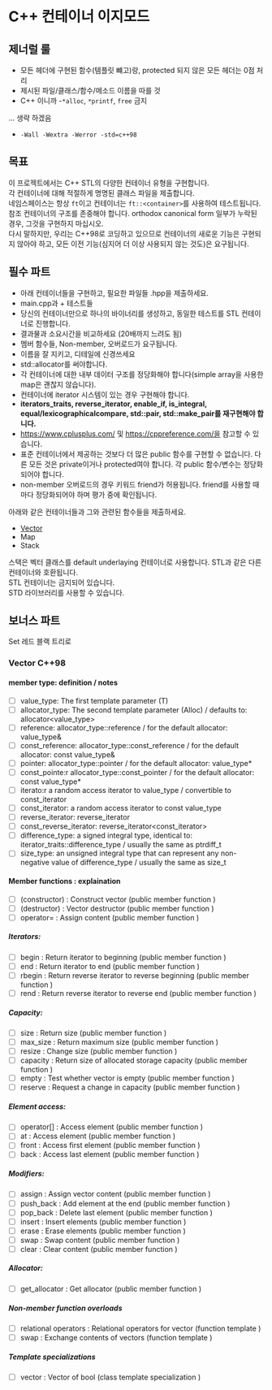 # C++ 컨테이너 이지모드

## 제너럴 룰
- 모든 헤더에 구현된 함수(템플릿 뺴고)랑, protected 되지 않은 모든 헤더는 0점 처리
- 제시된 파일/클래스/함수/메소드 이름을 따를 것
- C++ 이니까 
  -`*alloc`, `*printf`, `free` 금지
 
... 생략 하겠음

- `-Wall -Wextra -Werror -std=c++98`

##  목표

이 프로젝트에서는 C++ STL의 다양한 컨테이너 유형을 구현합니다.
<br>각 컨테이너에 대해 적절하게 명명된 클래스 파일을 제출합니다.
<br>네임스페이스는 항상 `ft`이고 컨테이너는 `ft::<container>`를 사용하여 테스트됩니다.
<br>참조 컨테이너의 구조를 존중해야 합니다. orthodox canonical form 일부가 누락된 경우, 그것을 구현하지 마십시오.
<br>다시 말하지만, 우리는 C++98로 코딩하고 있으므로 컨테이너의 새로운 기능은 구현되지 않아야 하고, 모든 이전 기능(심지어 더 이상 사용되지 않는 것도)은 요구됩니다.

## 필수 파트

- 아래 컨테이너들을 구현하고, 필요한 파일들 <container>.hpp을 제출하세요.
- main.cpp과 + 테스트들
- 당신의 컨테이너만으로 하나의 바이너리를 생성하고, 동일한 테스트를 STL 컨테이너로 진행합니다.
- 결과물과 소요시간을 비교하세요 (20배까지 느려도 됨)
- 멤버 함수들, Non-member, 오버로드가 요구됩니다.
- 이름을 잘 지키고, 디테일에 신경쓰세요
- std::allocator를 써야합니다.
- 각 컨테이너에 대한 내부 데이터 구조를 정당화해야 합니다(simple array을 사용한 map은 괜찮지 않습니다).
- 컨테이너에 iterator 시스템이 있는 경우 구현해야 합니다.
- **iterators_traits, reverse_iterator, enable_if, is_integral, equal/lexicographicalcompare, std::pair, std::make_pair를 재구현해야 합니다.**
- https://www.cplusplus.com/ 및 https://cppreference.com/을 참고할 수 있습니다.
- 표준 컨테이너에서 제공하는 것보다 더 많은 public 함수를 구현할 수 없습니다. 다른 모든 것은 private이거나 protected여야 합니다. 각 public 함수/변수는 정당화되어야 합니다.
- non-member 오버로드의 경우 키워드 friend가 허용됩니다. friend를 사용할 때마다 정당화되어야 하며 평가 중에 확인됩니다.

아래와 같은 컨테이너들과 그와 관련된 함수들을 제출하세요.

- [Vector](std벡터.md)
- Map
- Stack

스택은 벡터 클래스를 default underlaying 컨테이너로 사용합니다. STL과 같은 다른 컨테이너와 호환됩니다.
<br>STL 컨테이너는 금지되어 있습니다.
<br>STD 라이브러리를 사용할 수 있습니다.

## 보너스 파트
Set 레드 블랙 트리로

### Vector C++98

#### member type: 	definition	/ notes
- [ ] value_type:	The first template parameter (T)	
- [ ] allocator_type:	The second template parameter (Alloc)	/ defaults to: allocator<value_type>
- [ ] reference:	allocator_type::reference	/ for the default allocator: value_type&
- [ ] const_reference:	allocator_type::const_reference	/ for the default allocator: const value_type&
- [ ] pointer:	allocator_type::pointer	/ for the default allocator: value_type*
- [ ] const_pointe:r	allocator_type::const_pointer	/ for the default allocator: const value_type*
- [ ] iterato:r	a random access iterator to value_type	/ convertible to const_iterator
- [ ] const_iterator:	a random access iterator to const value_type	
- [ ] reverse_iterator:	reverse_iterator<iterator>	
- [ ] const_reverse_iterator:	reverse_iterator<const_iterator>	
- [ ] difference_type:	a signed integral type, identical to: iterator_traits<iterator>::difference_type	/ usually the same as ptrdiff_t
- [ ] size_type:	an unsigned integral type that can represent any non-negative value of difference_type	/ usually the same as size_t
  
#### Member functions : explaination
- [ ] (constructor) : Construct vector (public member function )
- [ ] (destructor) : Vector destructor (public member function )
- [ ] operator= : Assign content (public member function )

##### Iterators:
- [ ] begin : Return iterator to beginning (public member function )
- [ ] end : Return iterator to end (public member function )
- [ ] rbegin : Return reverse iterator to reverse beginning (public member function )
- [ ] rend : Return reverse iterator to reverse end (public member function )

##### Capacity:
- [ ] size : Return size (public member function )
- [ ] max_size : Return maximum size (public member function )
- [ ] resize : Change size (public member function )
- [ ] capacity : Return size of allocated storage capacity (public member function )
- [ ] empty : Test whether vector is empty (public member function )
- [ ] reserve : Request a change in capacity (public member function )

##### Element access:
- [ ] operator[] : Access element (public member function )
- [ ] at : Access element (public member function )
- [ ] front : Access first element (public member function )
- [ ] back : Access last element (public member function )

##### Modifiers:
- [ ] assign : Assign vector content (public member function )
- [ ] push_back : Add element at the end (public member function )
- [ ] pop_back : Delete last element (public member function )
- [ ] insert : Insert elements (public member function )
- [ ] erase : Erase elements (public member function )
- [ ] swap : Swap content (public member function )
- [ ] clear : Clear content (public member function )

##### Allocator:
- [ ] get_allocator : Get allocator (public member function )

##### Non-member function overloads
- [ ] relational operators : Relational operators for vector (function template )
- [ ] swap : Exchange contents of vectors (function template )

##### Template specializations
- [ ] vector<bool> : Vector of bool (class template specialization )
